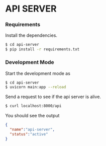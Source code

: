 API SERVER
===============

### Requirements

Install the dependencies.

```bash
$ cd api-server
$ pip install -r requirements.txt
```

### Development Mode

Start the development mode as

```bash
$ cd api-server
$ uvicorn main:app --reload
```

Send a request to see if the api server is alive.

```bash
$ curl localhost:8000/api
```

You should see the output

```json
{
  "name":"api-server",
  "status":"active"
}
```